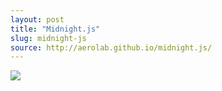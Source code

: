 ```yaml
---
layout: post
title: "Midnight.js"
slug: midnight-js
source: http://aerolab.github.io/midnight.js/
---
```


<img src="/beautiful-open/screenshots/midnight-js.png">
